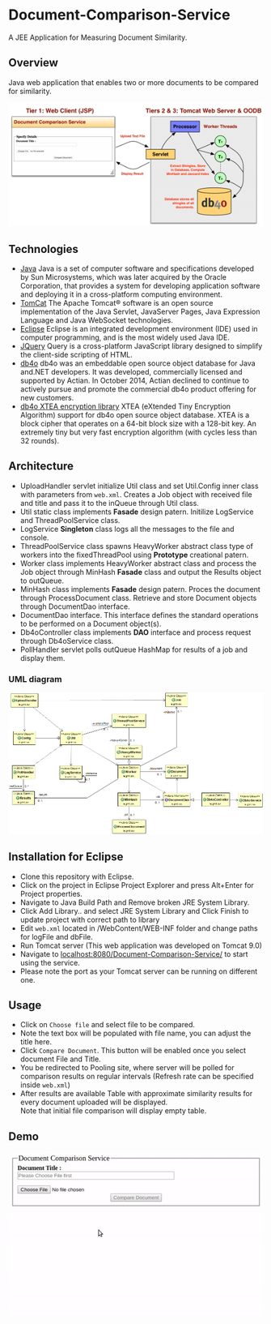 # Document-Comparison-Service
A JEE Application for Measuring Document Similarity.

## Overview
Java web application that enables two or more documents to be compared for similarity.

![Project Overview](https://github.com/MartinRep/Document-Comparison-Service/blob/master/gitAssets/ComparisonServiceOverview.png)

## Technologies
- [Java](https://www.java.com/) Java is a set of computer software and specifications developed by Sun Microsystems, which was later acquired by the Oracle Corporation, that provides a system for developing application software and deploying it in a cross-platform computing environment.
- [TomCat](https://tomcat.apache.org/) The Apache Tomcat® software is an open source implementation of the Java Servlet, JavaServer Pages, Java Expression Language and Java WebSocket technologies.
- [Eclipse](https://www.eclipse.org/) Eclipse is an integrated development environment (IDE) used in computer programming, and is the most widely used Java IDE.
- [JQuery](https://jquery.com/) Query is a cross-platform JavaScript library designed to simplify the client-side scripting of HTML.
- [db4o](https://github.com/lytico/db4o) db4o was an embeddable open source object database for Java and.NET developers. It was developed, commercially licensed and supported by Actian. In October 2014, Actian declined to continue to actively pursue and promote the commercial db4o product offering for new customers.
- [db4o XTEA encryption library](https://sourceforge.net/projects/db4oxtea/) XTEA (eXtended Tiny Encryption Algorithm) support for db4o open source object database. XTEA is a block cipher that operates on a 64-bit block size with a 128-bit key. An extremely tiny but very fast encryption algorithm (with cycles less than 32 rounds).


## Architecture

- UploadHandler servlet initialize Util class and set Util.Config inner class with parameters from `web.xml`. Creates a Job object with received file and title and pass it to the inQueue through Util class.
 - Util static class implements **Fasade** design patern. Initilize LogService and ThreadPoolService class.
 - LogService **Singleton** class logs all the messages to the file and console. 
 - ThreadPoolService class spawns HeavyWorker abstract class type of workers into the fixedThreadPool using **Prototype** creational patern.
 - Worker class implements HeavyWorker abstract class and process the Job object through MinHash **Fasade** class and output the Results object to outQueue.
 - MinHash class implements **Fasade** design patern. Proces the document through ProcessDocument class. Retrieve and store Document objects through DocumentDao interface.
 - DocumentDao interface. This interface defines the standard operations to be performed on a Document object(s).
 - Db4oController class implements **DAO** interface and process request through Db4oService class.
 - PollHandler servlet polls outQueue HashMap for results of a job and display them.

### UML diagram

![UML diagram](https://github.com/MartinRep/Document-Comparison-Service/blob/master/gitAssets/ComparisonSimpleUML.png)

## Installation for Eclipse

 - Clone this repository with Eclipse.
 - Click on the project in Eclipse Project Explorer and press Alt+Enter for Project properties.
 - Navigate to Java Build Path and Remove broken JRE System Library.
 - Click Add Library.. and select JRE System Library and Click Finish to update project with correct path to library
 - Edit `web.xml` located in /WebContent/WEB-INF folder and change paths for logFile and dbFile.
 - Run Tomcat server (This web application was developed on Tomcat 9.0)
 - Navigate to [localhost:8080/Document-Comparison-Service/](localhost:8080/Document-Comparison-Service/) to start using the service.
 - Please note the port as your Tomcat server can be running on different one.

## Usage

- Click on `Choose file` and select file to be compared.
- Note the text box will be populated with file name, you can adjust the title here.
- Click `Compare Document`. This button will be enabled once you select document File and Title.
- You be redirected to Pooling site, where server will be polled for comparison results on regular intervals (Refresh rate can be specified inside `web.xml`)
- After results are available Table with approximate similarity results for every document uploaded will be displayed.  
Note that initial file comparison will display empty table.

## Demo

![Demo](https://github.com/MartinRep/Document-Comparison-Service/blob/master/gitAssets/comparionDemo.gif)
   
 
  
